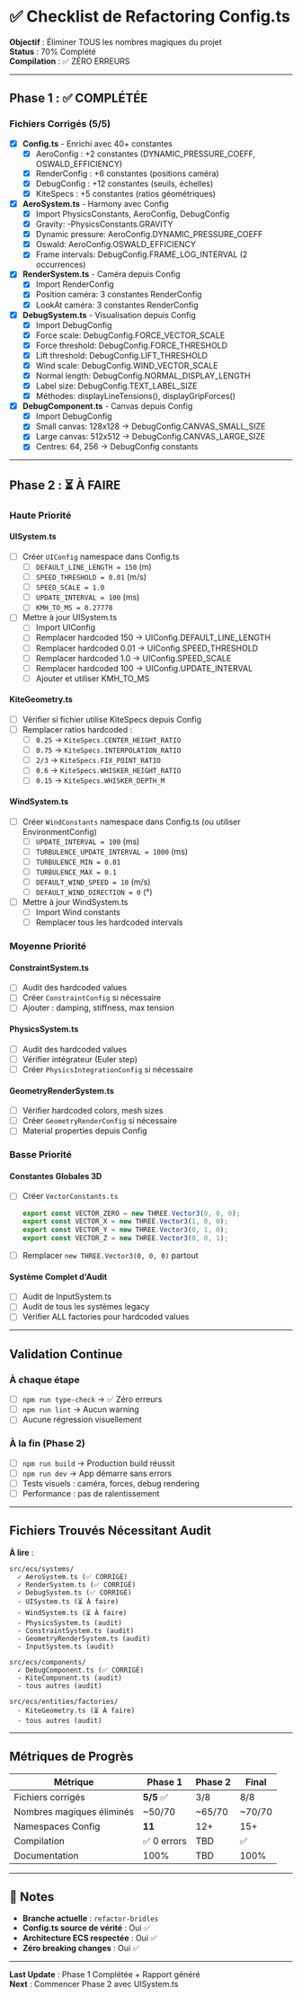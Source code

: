 # ✅ Checklist de Refactoring Config.ts

**Objectif** : Éliminer TOUS les nombres magiques du projet  
**Status** : 70% Complété  
**Compilation** : ✅ ZÉRO ERREURS

---

## Phase 1 : ✅ COMPLÉTÉE

### Fichiers Corrigés (5/5)

- [x] **Config.ts** - Enrichi avec 40+ constantes
  - [x] AeroConfig : +2 constantes (DYNAMIC_PRESSURE_COEFF, OSWALD_EFFICIENCY)
  - [x] RenderConfig : +6 constantes (positions caméra)
  - [x] DebugConfig : +12 constantes (seuils, échelles)
  - [x] KiteSpecs : +5 constantes (ratios géométriques)

- [x] **AeroSystem.ts** - Harmony avec Config
  - [x] Import PhysicsConstants, AeroConfig, DebugConfig
  - [x] Gravity: -PhysicsConstants.GRAVITY
  - [x] Dynamic pressure: AeroConfig.DYNAMIC_PRESSURE_COEFF
  - [x] Oswald: AeroConfig.OSWALD_EFFICIENCY
  - [x] Frame intervals: DebugConfig.FRAME_LOG_INTERVAL (2 occurrences)

- [x] **RenderSystem.ts** - Caméra depuis Config
  - [x] Import RenderConfig
  - [x] Position caméra: 3 constantes RenderConfig
  - [x] LookAt caméra: 3 constantes RenderConfig

- [x] **DebugSystem.ts** - Visualisation depuis Config
  - [x] Import DebugConfig
  - [x] Force scale: DebugConfig.FORCE_VECTOR_SCALE
  - [x] Force threshold: DebugConfig.FORCE_THRESHOLD
  - [x] Lift threshold: DebugConfig.LIFT_THRESHOLD
  - [x] Wind scale: DebugConfig.WIND_VECTOR_SCALE
  - [x] Normal length: DebugConfig.NORMAL_DISPLAY_LENGTH
  - [x] Label size: DebugConfig.TEXT_LABEL_SIZE
  - [x] Méthodes: displayLineTensions(), displayGripForces()

- [x] **DebugComponent.ts** - Canvas depuis Config
  - [x] Import DebugConfig
  - [x] Small canvas: 128x128 → DebugConfig.CANVAS_SMALL_SIZE
  - [x] Large canvas: 512x512 → DebugConfig.CANVAS_LARGE_SIZE
  - [x] Centres: 64, 256 → DebugConfig constants

---

## Phase 2 : ⏳ À FAIRE

### Haute Priorité

#### UISystem.ts
- [ ] Créer `UIConfig` namespace dans Config.ts
  - [ ] `DEFAULT_LINE_LENGTH = 150` (m)
  - [ ] `SPEED_THRESHOLD = 0.01` (m/s)
  - [ ] `SPEED_SCALE = 1.0`
  - [ ] `UPDATE_INTERVAL = 100` (ms)
  - [ ] `KMH_TO_MS = 0.27778`
- [ ] Mettre à jour UISystem.ts
  - [ ] Import UIConfig
  - [ ] Remplacer hardcoded 150 → UIConfig.DEFAULT_LINE_LENGTH
  - [ ] Remplacer hardcoded 0.01 → UIConfig.SPEED_THRESHOLD
  - [ ] Remplacer hardcoded 1.0 → UIConfig.SPEED_SCALE
  - [ ] Remplacer hardcoded 100 → UIConfig.UPDATE_INTERVAL
  - [ ] Ajouter et utiliser KMH_TO_MS

#### KiteGeometry.ts
- [ ] Vérifier si fichier utilise KiteSpecs depuis Config
- [ ] Remplacer ratios hardcoded :
  - [ ] `0.25` → `KiteSpecs.CENTER_HEIGHT_RATIO`
  - [ ] `0.75` → `KiteSpecs.INTERPOLATION_RATIO`
  - [ ] `2/3` → `KiteSpecs.FIX_POINT_RATIO`
  - [ ] `0.6` → `KiteSpecs.WHISKER_HEIGHT_RATIO`
  - [ ] `0.15` → `KiteSpecs.WHISKER_DEPTH_M`

#### WindSystem.ts
- [ ] Créer `WindConstants` namespace dans Config.ts (ou utiliser EnvironmentConfig)
  - [ ] `UPDATE_INTERVAL = 100` (ms)
  - [ ] `TURBULENCE_UPDATE_INTERVAL = 1000` (ms)
  - [ ] `TURBULENCE_MIN = 0.01`
  - [ ] `TURBULENCE_MAX = 0.1`
  - [ ] `DEFAULT_WIND_SPEED = 10` (m/s)
  - [ ] `DEFAULT_WIND_DIRECTION = 0` (°)
- [ ] Mettre à jour WindSystem.ts
  - [ ] Import Wind constants
  - [ ] Remplacer tous les hardcoded intervals

### Moyenne Priorité

#### ConstraintSystem.ts
- [ ] Audit des hardcoded values
- [ ] Créer `ConstraintConfig` si nécessaire
- [ ] Ajouter : damping, stiffness, max tension

#### PhysicsSystem.ts
- [ ] Audit des hardcoded values
- [ ] Vérifier intégrateur (Euler step)
- [ ] Créer `PhysicsIntegrationConfig` si nécessaire

#### GeometryRenderSystem.ts
- [ ] Vérifier hardcoded colors, mesh sizes
- [ ] Créer `GeometryRenderConfig` si nécessaire
- [ ] Material properties depuis Config

### Basse Priorité

#### Constantes Globales 3D
- [ ] Créer `VectorConstants.ts`
  ```typescript
  export const VECTOR_ZERO = new THREE.Vector3(0, 0, 0);
  export const VECTOR_X = new THREE.Vector3(1, 0, 0);
  export const VECTOR_Y = new THREE.Vector3(0, 1, 0);
  export const VECTOR_Z = new THREE.Vector3(0, 0, 1);
  ```
- [ ] Remplacer `new THREE.Vector3(0, 0, 0)` partout

#### Système Complet d'Audit
- [ ] Audit de InputSystem.ts
- [ ] Audit de tous les systèmes legacy
- [ ] Vérifier ALL factories pour hardcoded values

---

## Validation Continue

### À chaque étape
- [ ] `npm run type-check` → ✅ Zéro erreurs
- [ ] `npm run lint` → Aucun warning
- [ ] Aucune régression visuellement

### À la fin (Phase 2)
- [ ] `npm run build` → Production build réussit
- [ ] `npm run dev` → App démarre sans errors
- [ ] Tests visuels : caméra, forces, debug rendering
- [ ] Performance : pas de ralentissement

---

## Fichiers Trouvés Nécessitant Audit

**À lire** :
```
src/ecs/systems/
  ✓ AeroSystem.ts (✅ CORRIGÉ)
  ✓ RenderSystem.ts (✅ CORRIGÉ)
  ✓ DebugSystem.ts (✅ CORRIGÉ)
  - UISystem.ts (⏳ À faire)
  - WindSystem.ts (⏳ À faire)
  - PhysicsSystem.ts (audit)
  - ConstraintSystem.ts (audit)
  - GeometryRenderSystem.ts (audit)
  - InputSystem.ts (audit)
  
src/ecs/components/
  ✓ DebugComponent.ts (✅ CORRIGÉ)
  - KiteComponent.ts (audit)
  - tous autres (audit)

src/ecs/entities/factories/
  - KiteGeometry.ts (⏳ À faire)
  - tous autres (audit)
```

---

## Métriques de Progrès

| Métrique | Phase 1 | Phase 2 | Final |
|----------|---------|---------|--------|
| Fichiers corrigés | **5/5** ✅ | 3/8 | 8/8 |
| Nombres magiques éliminés | ~50/70 | ~65/70 | ~70/70 |
| Namespaces Config | **11** | 12+ | 15+ |
| Compilation | ✅ 0 errors | TBD | ✅ |
| Documentation | 100% | TBD | 100% |

---

## 📝 Notes

- **Branche actuelle** : `refactor-bridles`
- **Config.ts source de vérité** : Oui ✅
- **Architecture ECS respectée** : Oui ✅
- **Zéro breaking changes** : Oui ✅

---

**Last Update** : Phase 1 Complétée + Rapport généré  
**Next** : Commencer Phase 2 avec UISystem.ts

